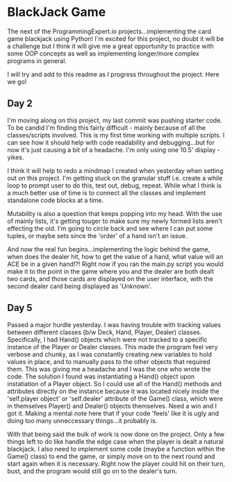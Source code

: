 # BlackJack Game

The next of the ProgrammingExpert.io projects...implementing the card game blackjack using Python! I'm excited for this project, no doubt it will be a challenge but I think it will give me a great opportunity to practice with some OOP concepts as well as implementing longer/more complex programs in general.

I will try and add to this readme as I progress throughout the project. Here we go!

## Day 2 ##

I'm moving along on this project, my last commit was pushing starter code. To be candid I'm finding this fairly difficult - mainly because of all the classes/scripts involved. This is my first time working with multiple scripts. I can see how it should help with code readability and debugging...but for now it's just causing a bit of a headache. I'm only using one 10.5' display - yikes. 

I think it will help to redo a mindmap I created when yesterday when setting out on this project. I'm getting stuck on the granular stuff i.e. create a while loop to prompt user to do this, test out, debug, repeat. While what I think is a much better use of time is to connect all the classes and implement standalone code blocks at a time. 

Mutability is also a question that keeps popping into my head. With the use of mainly lists, it's getting touger to make sure my newly formed lists aren't effecting the old. I'm going to circle back and see where I can put some tuples, or maybe sets since the 'order' of a hand isn't an issue.

And now the real fun begins...implementing the logic behind the game, when does the dealer hit, how to get the value of a hand, what value will an ACE be in a given hand!?! Right now if you ran the main.py script you would make it to the point in the game where you and the dealer are both dealt two cards, and those cards are displayed on the user interface, with the second dealer card being displayed as 'Unknown'. 

## Day 5 ##

Passed a major hurdle yesterday. I was having trouble with tracking values between different classes (b/w Deck, Hand, Player, Dealer) classes. Specifically, I had Hand() objects which were not tracked to a specific instance of the Player or Dealer classes. This made the program feel very verbose and chunky, as I was constantly creating new variables to hold values in place, and to manually pass to the other objects that required them. This was giving me a headache and I was the one who wrote the code. The solution I found was instantiating a Hand() object upon instatiation of a Player object. So I could use all of the Hand() methods and attributes directly on the instance because it was located nicely inside the  'self.player object' or 'self.dealer' attribute of the Game() class, which were in themselves Player() and Dealer() objects themselves. Need a win and I got it. Making a mental note here that if your code 'feels' like it is ugly and doing too many unneccessary things...it probably is.

With that being said the bulk of work is now done on the project. Only a few things left to do like handle the edge case when the player is dealt a natural blackjack. I also need to implement some code (maybe a function within the Game() class) to end the game, or simply move on to the next round and start again when it is necessary. Right now the player could hit on their turn, bust, and the program would still go on to the dealer's turn. 